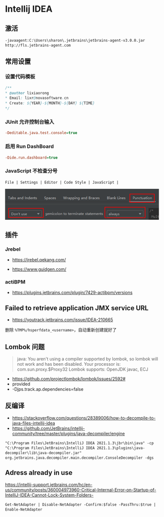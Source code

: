 # Intellij IDEA

## 激活

```
-javaagent:C:\Users\sharon\.jetbrains\jetbrains-agent-v3.0.0.jar
http://fls.jetbrains-agent.com
```

## 常用设置

### 设置代码模板

```java
/**
* @author lixiaorong
* Email: lixr@novasoftware.cn
* Create: ${YEAR}-${MONTH}-${DAY} ${TIME}
*/
```

### JUnit 允许控制台输入

```ini
-Deditable.java.test.console=true
```

### 启用 Run DashBoard

```ini
-Dide.run.dashboard=true
```

### JavaScript 不检查分号

`File | Settings | Editor | Code Style | JavaScript | `

![image-20200924220806547](.\media\image-20200924220806547.png)

## 插件

### Jrebel

- https://jrebel.qekang.com/

- https://www.guidgen.com/

### actiBPM

- https://plugins.jetbrains.com/plugin/7429-actibpm/versions

## Failed to retrieve application JMX service URL

- https://youtrack.jetbrains.com/issue/IDEA-210665

删除 `%TMP%/hsperfdata_<username>`，自动重新创建就好了

## Lombok 问题

> java: You aren't using a compiler supported by lombok, so lombok will not work and has been disabled.
> Your processor is: com.sun.proxy.$Proxy32
> Lombok supports: OpenJDK javac, ECJ

- https://github.com/projectlombok/lombok/issues/2592#
- provided
- -Djps.track.ap.dependencies=false

## 反编译

- https://stackoverflow.com/questions/28389006/how-to-decompile-to-java-files-intellij-idea
- https://github.com/JetBrains/intellij-community/tree/master/plugins/java-decompiler/engine

```shell
"C:\Program Files\JetBrains\IntelliJ IDEA 2021.1.3\jbr\bin\java" -cp "C:\Program Files\JetBrains\IntelliJ IDEA 2021.1.3\plugins\java-decompiler\lib\java-decompiler.jar" org.jetbrains.java.decompiler.main.decompiler.ConsoleDecompiler -dgs
```

## Adress already in use

https://intellij-support.jetbrains.com/hc/en-us/community/posts/360004973960-Critical-Internal-Error-on-Startup-of-IntelliJ-IDEA-Cannot-Lock-System-Folders-

```shell
Get-NetAdapter | Disable-NetAdapter -Confirm:$false -PassThru:$true | Enable-NetAdapter
```

